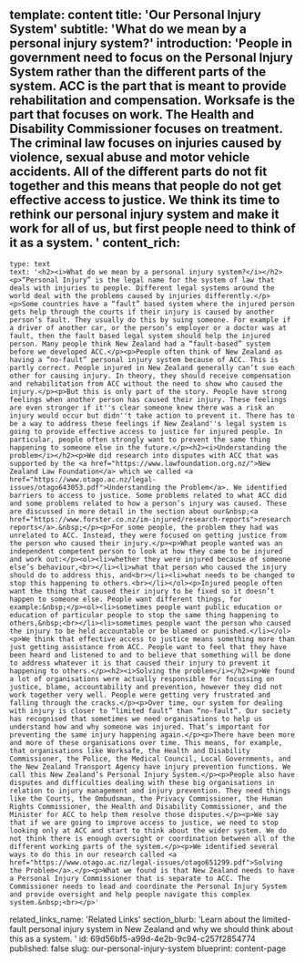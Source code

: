 template: content
title: 'Our Personal Injury System'
subtitle: 'What do we mean by a personal injury system?'
introduction: 'People in government need to focus on the Personal Injury System rather than the different parts of the system. ACC is the part that is meant to provide rehabilitation and compensation. Worksafe is the part that focuses on work. The Health and Disability Commissioner focuses on treatment. The criminal law focuses on injuries caused by violence, sexual abuse and motor vehicle accidents. All of the different parts do not fit together and this means that people do not get effective access to justice. We think its time to rethink our personal injury system and make it work for all of us, but first people need to think of it as a system. '
content_rich:
  -
    type: text
    text: '<h2><i>What do we mean by a personal injury system?</i></h2><p>“Personal Injury” is the legal name for the system of law that deals with injuries to people. Different legal systems around the world deal with the problems caused by injuries differently.</p><p>Some countries have a “fault” based system where the injured person gets help through the courts if their injury is caused by another person’s fault. They usually do this by suing someone. For example if a driver of another car, or the person’s employer or a doctor was at fault, then the fault based legal system should help the injured person. Many people think New Zealand had a “fault-based” system before we developed ACC.</p><p>People often think of New Zealand as having a “no-fault” personal injury system because of ACC. This is partly correct. People injured in New Zealand generally can’t sue each other for causing injury. In theory, they should receive compensation and rehabilitation from ACC without the need to show who caused the injury.</p><p>But this is only part of the story. People have strong feelings when another person has caused their injury. These feelings are even stronger if it''s clear someone knew there was a risk an injury would occur but didn''t take action to prevent it. There has to be a way to address these feelings if New Zealand''s legal system is going to provide effective access to justice for injured people. In particular, people often strongly want to prevent the same thing happening to someone else in the future.</p><h2><i>Understanding the problem</i></h2><p>We did research into disputes with ACC that was supported by the <a href="https://www.lawfoundation.org.nz/">New Zealand Law Foundation</a> which we called <a href="https://www.otago.ac.nz/legal-issues/otago643053.pdf">Understanding the Problem</a>. We identified barriers to access to justice. Some problems related to what ACC did and some problems related to how a person’s injury was caused. These are discussed in more detail in the section about our&nbsp;<a href="https://www.forster.co.nz/im-injured/research-reports">research reports</a>.&nbsp;</p><p>For some people, the problem they had was unrelated to ACC. Instead, they were focused on getting justice from the person who caused their injury.</p><p>What people wanted was an independent competent person to look at how they came to be injured and work out:</p><ol><li>whether they were injured because of someone else’s behaviour,<br></li><li>what that person who caused the injury should do to address this, and<br></li><li>what needs to be changed to stop this happening to others.<br></li></ol><p>Injured people often want the thing that caused their injury to be fixed so it doesn’t happen to someone else. People want different things, for example:&nbsp;</p><ol><li>sometimes people want public education or education of particular people to stop the same thing happening to others,&nbsp;<br></li><li>sometimes people want the person who caused the injury to be held accountable or be blamed or punished.</li></ol><p>We think that effective access to justice means something more than just getting assistance from ACC. People want to feel that they have been heard and listened to and to believe that something will be done to address whatever it is that caused their injury to prevent it happening to others.</p><h2><i>Solving the problem</i></h2><p>We found a lot of organisations were actually responsible for focussing on justice, blame, accountability and prevention, however they did not work together very well. People were getting very frustrated and falling through the cracks.</p><p>Over time, our system for dealing with injury is closer to “limited fault” than “no-fault”. Our society has recognised that sometimes we need organisations to help us understand how and why someone was injured. That’s important for preventing the same injury happening again.</p><p>There have been more and more of these organisations over time. This means, for example, that organisations like Worksafe, the Health and Disability Commissioner, the Police, the Medical Council, Local Governments, and the New Zealand Transport Agency have injury prevention functions. We call this New Zealand’s Personal Injury System.</p><p>People also have disputes and difficulties dealing with these big organisations in relation to injury management and injury prevention. They need things like the Courts, the Ombudsman, the Privacy Commissioner, the Human Rights Commissioner, the Health and Disability Commissioner, and the Minister for ACC to help them resolve those disputes.</p><p>We say that if we are going to improve access to justice, we need to stop looking only at ACC and start to think about the wider system. We do not think there is enough oversight or coordination between all of the different working parts of the system.</p><p>We identified several ways to do this in our research called <a href="https://www.otago.ac.nz/legal-issues/otago651299.pdf">Solving the Problem</a>.</p><p>What we found is that New Zealand needs to have a Personal Injury Commissioner that is separate to ACC. The Commissioner needs to lead and coordinate the Personal Injury System and provide oversight and help people navigate this complex system.&nbsp;<br></p>'
related_links_name: 'Related Links'
section_blurb: 'Learn about the limited-fault personal injury system in New Zealand and why we should think about this as a system. '
id: 69d56bf5-a99d-4e2b-9c94-c257f2854774
published: false
slug: our-personal-injury-system
blueprint: content-page
